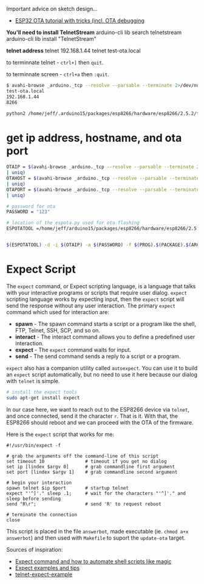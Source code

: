 <!--
Maintainer:   jeffskinnerbox@yahoo.com / www.jeffskinnerbox.me
Version:      0.5.0
-->

Important advice on sketch design...

* [ESP32 OTA tutorial with tricks (incl. OTA debugging](https://www.youtube.com/watch?v=1pwqS_NUG7Q)

**You'll need to install TelnetStream**
arduino-cli lib search telnetstream
arduino-cli lib install "TelnetStream"

**telnet address**
telnet 192.168.1.44
telnet test-ota.local

to terminnate telnet - `ctrl+]` then `quit`.

to terminnate screen - `ctrl+a` then `:quit`.


```bash
$ avahi-browse _arduino._tcp --resolve --parsable --terminate 2>/dev/null | grep -F "=;" | cut -d\; -f7-9 | uniq | tr ";" "\n"
test-ota.local
192.168.1.44
8266
```

```bash
python2 /home/jeff/.arduino15/packages/esp8266/hardware/esp8266/2.5.2/tools/espota.py -d  -i 192.168.1.44 -a 123 -f test-ota.esp8266.esp8266.nodemcuv2.bin
```


# get ip address, hostname, and ota port
```bash
OTAIP = $(avahi-browse _arduino._tcp --resolve --parsable --terminate 2>/dev/null | grep -F "=;" | cut -d\; -f8
| uniq)
OTAHOST = $(avahi-browse _arduino._tcp --resolve --parsable --terminate 2>/dev/null | grep -F "=;" | cut -d\; -f7
| uniq)
OTAPORT = $(avahi-browse _arduino._tcp --resolve --parsable --terminate 2>/dev/null | grep -F "=;" | cut -d\; -f9
| uniq)

# password for ota
PASSWORD = "123"

# location of the espota.py used for ota flashing
ESPOTATOOL =/home/jeff/arduino15/packages/esp8266/hardware/esp8266/2.5.2/tools/espota.py


$(ESPOTATOOL) -d -i $(OTAIP) -a $(PASSWORD) -f $(PROG).$(PACKAGE).$(ARCH).$(BOARD).bin
```





# Expect Script
The `expect` command, or Expect scripting language,
is a language that talks with your interactive programs or scripts that require user dialog.
`expect` scripting language works by expecting input,
then the `expect` script will send the response without any user interaction.
The primary `expect` command which used for interaction are:

* **spawn** - The spawn command starts a script or a program like the shell, FTP, Telnet, SSH, SCP, and so on.
* **interact** - The interact command allows you to define a predefined user interaction.
* **expect** - The `expect` command waits for input.
* **send** - The send command sends a reply to a script or a program.

`expect` also has a companion utility called `autoexpect`.
You can use it to build an `expect` script automatically,
but no need to use it here because our dialog with `telnet` is simple.

```bash
# install the expect tools
sudo apt-get install expect
```

In our case here,
we want to reach out to the ESP8266 device via `telnet`,
and once connected, send it the character `r`.
That is it.
With that, the ESP8266 should reboot and we can proceed with the OTA of the firmware.

Here is the `expect` script that works for me:

```
#!/usr/bin/expect -f

# grab the arguments off the command-line of this script
set timeout 10               # timeout if you get no dialog
set ip [lindex $argv 0]      # grab commandline first argument
set port [lindex $argv 1]    # grab commandline second argument

# begin your interaction
spawn telnet $ip $port       # startup telnet
expect "'^]'." sleep .1;     # wait for the characters "'^]'." and sleep before sending
send "R\r";                  # send 'R' to request reboot

# terminate the connection
close
```

This script is placed in the file `answerbot`,
made executable (ie. `chmod a+x answerbot`)
and then used with `Makefile` to suport the `update-ota` target.

Sources of inspiration:

* [Expect command and how to automate shell scripts like magic](https://likegeeks.com/expect-command/)
* [Expect examples and tips](https://www.pantz.org/software/expect/expect_examples_and_tips.html)
* [telnet-expect-example](https://github.com/aguther/example-telnet-expect)
